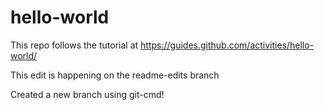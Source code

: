 # hello-world
This repo follows the tutorial at https://guides.github.com/activities/hello-world/

This edit is happening on the readme-edits branch

Created a new branch using git-cmd!
